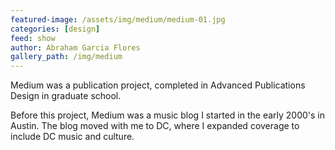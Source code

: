 ```yaml
---
featured-image: /assets/img/medium/medium-01.jpg
categories: [design]
feed: show
author: Abraham Garcia Flores
gallery_path: /img/medium
---
```


Medium was a publication project, completed in Advanced Publications Design in graduate school. 

Before this project, Medium was a music blog I started in the early 2000's in Austin. The blog moved with me to DC, where I expanded coverage to include DC music and culture.